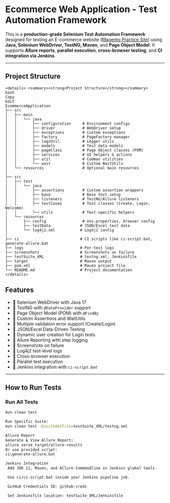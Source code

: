 # Ecommerce Web Application - Test Automation Framework

This is a **production-grade Selenium Test Automation Framework** designed for testing an E-commerce website ([Magento Practice Site](https://magento.softwaretestingboard.com/)) using **Java, Selenium WebDriver, TestNG, Maven**, and **Page Object Model**. It supports **Allure reports**, **parallel execution**, **cross-browser testing**, and **CI integration via Jenkins**.

---

## Project Structure
```
<details> <summary><strong>Project Structure</strong></summary>
bash
Copy
Edit
EcommerceApplication
├── src
│   ├── main
│   │   └── java
│   │       ├── configuration     # Environment configs
│   │       ├── driver            # WebDriver setup
│   │       ├── exceptions        # Custom exceptions
│   │       ├── factory           # PageFactory manager
│   │       ├── logsUtil          # Logger utils
│   │       ├── models            # Test data models
│   │       ├── pageClass         # Page Object classes (POM)
│   │       ├── services          # UI helpers & actions
│   │       ├── util              # Common utilities
│   │       └── wait              # Custom WaitUtils
│   └── resources                 # Optional main resources
│
├── src
│   ├── test
│   │   └── java
│   │       ├── assertions        # Custom assertion wrappers
│   │       ├── base              # Base test setup
│   │       ├── listeners         # TestNG/Allure listeners
│   │       ├── testCases         # Test classes (Create, Login, Welcome)
│   │       └── utils             # Test-specific helpers
│   └── resources
│       ├── config                # env.properties, browser config
│       ├── testData             # JSON/Excel test data
│       └── log4j2.xml           # Log4j2 config
│
├── ci                           # CI scripts like ci-script.bat, generate-allure.bat
├── logs                         # Per-test logs
├── screenshots                  # Screenshots on failure
├── testSuite_XML                # testng.xml, Jenkinsfile
├── target                       # Maven output
├── pom.xml                      # Maven project file
└── README.md                    # Project documentation
</details>
```
## Features

- 🔹 Selenium WebDriver with Java 17
- 🔹 TestNG with `@DataProvider` support
- 🔹 Page Object Model (POM) with `@FindBy`
- 🔹 Custom Assertions and WaitUtils
- 🔹 Multiple validation error support (Create/Login)
- 🔹 JSON/Excel Data-Driven Testing
- 🔹 Dynamic user creation for Login tests
- 🔹 Allure Reporting with step logging
- 🔹 Screenshots on failure
- 🔹 Log4j2 test-level logs
- 🔹 Cross-browser execution
- 🔹 Parallel test execution
- 🔹 Jenkins integration with `ci-script.bat`

---

## How to Run Tests

### Run All Tests

```bash
mvn clean test

Run Specific Suite:
mvn clean test -DsuiteXmlFile=testSuite_XML/testng.xml

Allure Report
Generate & View Allure Report:
allure serve target/allure-results
Or use provided script:
ci\generate-allure.bat

Jenkins Integration
 Add JDK 11, Maven, and Allure Commandline in Jenkins global tools.

 Use ci/ci-script.bat inside your Jenkins pipeline job.

 GitHub Credentials ID: github-creds

 Set Jenkinsfile location: testSuite_XML/Jenkinsfile

